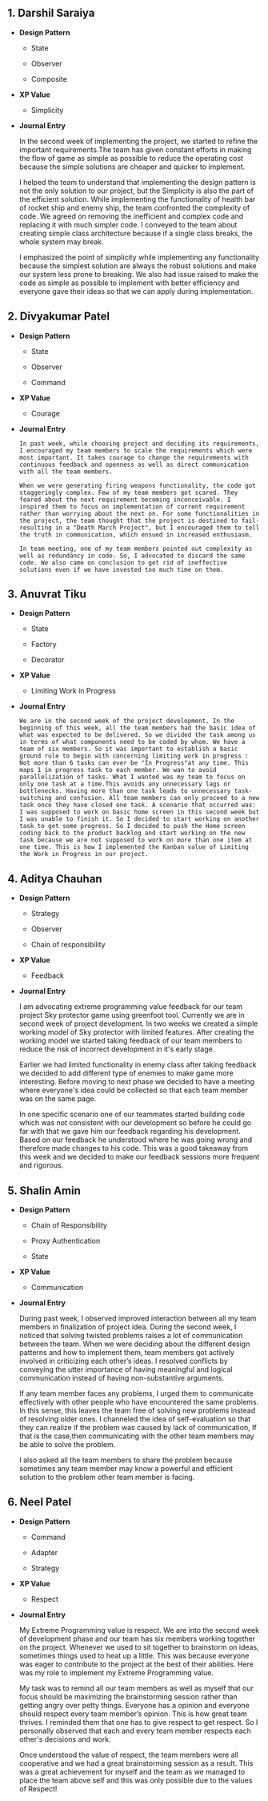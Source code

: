 ## 1. Darshil Saraiya

* **Design Pattern**

    * State
  
    * Observer
    
    * Composite
    
* **XP Value**   
  
    * Simplicity   

* **Journal Entry**

    In the second week of implementing the project, we started to refine the important requirements.The team has given constant efforts in making the flow of game as simple as possible to reduce the operating cost because the simple solutions are cheaper and quicker to implement.
    
    I helped the team to understand that implementing the design pattern is not the only solution to our project, but the Simplicity is also the part of the efficient solution. While implementing the functionality of health bar of rocket ship and enemy ship, the team confronted the complexity of code. We agreed on removing the inefficient and complex code and replacing it with much simpler code. I conveyed to the team about creating simple class architecture because if a single class breaks, the whole system may break.
    
    I emphasized the point of simplicity while implementing any functionality because the simplest solution are always the robust solutions and make our system less prone to breaking. We also had issue raised to make the code as simple as possible to implement with better efficiency and everyone gave their ideas so that we can apply during implementation.
    
## 2. Divyakumar Patel

* **Design Pattern**

    * State
  
    * Observer
    
    * Command
    
* **XP Value**   
  
    * Courage
    
* **Journal Entry**

      In past week, while choosing project and deciding its requirements, I encouraged my team members to scale the requirements which were most important. It takes courage to change the requirements with continuous feedback and openness as well as direct communication with all the team members.
      
      When we were generating firing weapons functionality, the code got staggeringly complex. Few of my team members got scared. They feared about the next requirement becoming inconceivable. I inspired them to focus on implementation of current requirement rather than worrying about the next on. For some functionalities in the project, the team thought that the project is destined to fail- resulting in a "Death March Project", but I encouraged them to tell the truth in communication, which ensued in increased enthusiasm.
      
      In team meeting, one of my team members pointed out complexity as well as redundancy in code. So, I advocated to discard the same code. We also came on conclusion to get rid of ineffective solutions even if we have invested too much time on them.
      
## 3. Anuvrat Tiku

* **Design Pattern**

    * State
  
    * Factory
    
    * Decorator
    
* **XP Value**   
  
    * Limiting Work in Progress
    
* **Journal Entry**

      We are in the second week of the project development. In the beginning of this week, all the team members had the basic idea of what was expected to be delivered. So we divided the task among us in terms of what components need to be coded by whom. We have a team of six members. So it was important to establish a basic ground rule to begin with concerning limiting work in progress : Not more than 6 tasks can ever be "In Progress"at any time. This maps 1 in progress task to each member. We wan to avoid parallelization of tasks. What I wanted was my team to focus on only one task at a time.This avoids any unnecessary lags or bottlenecks. Having more than one task leads to unnecessary task-switching and confusion. All team members can only proceed to a new task once they have closed one task. A scenario that occurred was: I was supposed to work on basic home screen in this second week but I was unable to finish it. So I decided to start working on another task to get some progress. So I decided to push the Home screen coding back to the product backlog and start working on the new task because we are not supposed to work on more than one item at one time. This is how I implemented the Kanban value of Limiting the Work in Progress in our project.  

 ## 4. Aditya Chauhan

* **Design Pattern**

    * Strategy
  
    * Observer
    
    * Chain of responsibility
    
* **XP Value**   
  
    * Feedback   

* **Journal Entry**

    I am advocating extreme programming value feedback for our team project Sky protector game using greenfoot tool. Currently we are in second week of project development. In two weeks we created a simple working model of Sky protector with limited features. After creating the working model we started taking feedback of our team members to reduce the risk of incorrect development in it's early stage.
    
    Earlier we had limited functionality in enemy class after taking feedback we decided to add different type of enemies to make game more interesting. Before moving to next phase we decided to have a meeting where everyone's idea could be collected so that each team member was on the same  page.
    
    In one specific scenario one of our teammates started building code which was not consistent with our development so before he could go far with that we gave him our feedback regarding his development. Based on our feedback he understood where he was going wrong and therefore made changes to his code. This was a good takeaway from this week and we decided to make our feedback sessions more frequent and rigorous.  

## 5. Shalin Amin

* **Design Pattern**

    * Chain of Responsibility
      
    * Proxy Authentication
    
    * State

* **XP Value**   
  
    * Communication  

* **Journal Entry**

    During past week, I observed improved interaction between all my team members in finalization of project idea. During the second week, I noticed that solving twisted problems raises a lot of communication between the team. When we were deciding about the different design patterns and how to implement them, team members got actively involved in criticizing each other’s ideas. I resolved conflicts by conveying the utter importance of having meaningful and logical communication instead of having non-substantive arguments.

    
    If any team member faces any problems, I urged them to communicate effectively with other people who have encountered the same problems. In this sense, this leaves the team free of solving new problems instead of resolving older ones. I channeled the idea of self-evaluation so that they can realize if the problem was caused by lack of communication, If that is the case,then communicating with the other team members may be able to solve the problem.

    
    I also asked all the team members to share the problem because sometimes any team member may know a powerful and efficient solution to the problem other team member is facing.
    
## 6. Neel Patel 

* **Design Pattern**

    * Command
      
    * Adapter
    
    * Strategy

* **XP Value**   
  
    * Respect  

* **Journal Entry**

    My Extreme Programming value is respect. We are into the second week of development phase and our team has six members working together on the project. Whenever we used to sit together to brainstorm on ideas, sometimes things used to heat up a little. This was because everyone was eager to contribute to the project at the best of their abilities. Here was my role to implement my Extreme Programming value.

    
    My task was to remind all our team members as well as myself that our focus should be maximizing the brainstorming session rather than getting angry over petty things. Everyone has a opinion and everyone should respect every team member’s opinion. This is how great team thrives. I reminded them that one has to give respect to get respect. So I personally observed that each and every team member respects each other's decisions and work.

    
    Once understood the value of respect, the team members were all cooperative and we had a great brainstorming session as a result. This was a great achievement for myself and the team as we managed to place the team above self and this was only possible due to the values of Respect!
